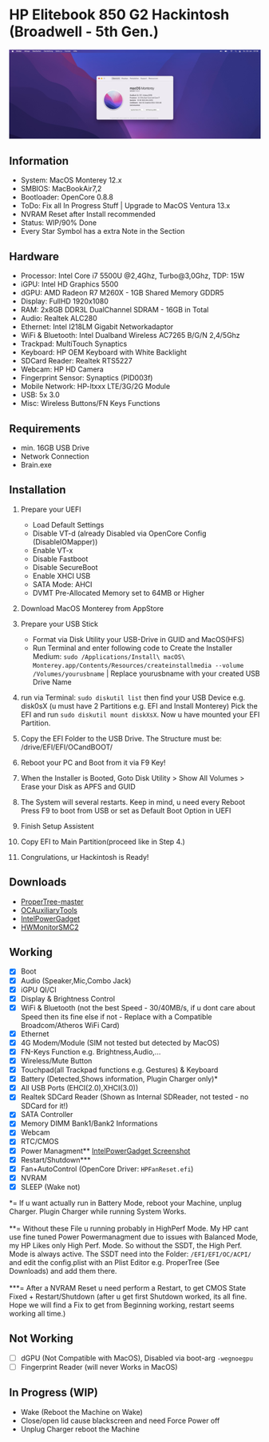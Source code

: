 # HP Elitebook 850 G2 Hackintosh (Broadwell - 5th Gen.)

![Screenshot](Screenshot.jpg)

## Information
- System: MacOS Monterey 12.x
- SMBIOS: MacBookAir7,2
- Bootloader: OpenCore 0.8.8
- ToDo: Fix all In Progress Stuff | Upgrade to MacOS Ventura 13.x 
- NVRAM Reset after Install recommended
- Status: WIP/90% Done
- Every Star Symbol has a extra Note in the Section

## Hardware
- Processor: Intel Core i7 5500U @2,4Ghz, Turbo@3,0Ghz, TDP: 15W
- iGPU: Intel HD Graphics 5500
- dGPU: AMD Radeon R7 M260X - 1GB Shared Memory GDDR5
- Display: FullHD 1920x1080
- RAM: 2x8GB DDR3L DualChannel SDRAM - 16GB in Total
- Audio: Realtek ALC280 
- Ethernet: Intel I218LM Gigabit Networkadaptor
- WiFi & Bluetooth: Intel Dualband Wireless AC7265 B/G/N 2,4/5Ghz
- Trackpad: MultiTouch Synaptics
- Keyboard: HP OEM Keyboard with White Backlight
- SDCard Reader: Realtek RTS5227
- Webcam: HP HD Camera
- Fingerprint Sensor: Synaptics (PID003f)
- Mobile Network: HP-ltxxx LTE/3G/2G Module 
- USB: 5x 3.0
- Misc: Wireless Buttons/FN Keys Functions

## Requirements
- min. 16GB USB Drive
- Network Connection
- Brain.exe

## Installation 
1. Prepare your UEFI
   - Load Default Settings
   - Disable VT-d (already Disabled via OpenCore Config (DisableIOMapper))
   - Enable VT-x
   - Disable Fastboot
   - Disable SecureBoot
   - Enable XHCI USB 
   - SATA Mode: AHCI
   - DVMT Pre-Allocated Memory set to 64MB or Higher

2. Download MacOS Monterey from AppStore 
3. Prepare your USB Stick
   - Format via Disk Utility your USB-Drive in GUID and MacOS(HFS)
   - Run Terminal and enter following code to Create the Installer Medium: `sudo /Applications/Install\ macOS\ Monterey.app/Contents/Resources/createinstallmedia --volume /Volumes/yourusbname` | Replace yourusbname with your created USB Drive Name
4. run via Terminal: `sudo diskutil list` then find your USB Device e.g. disk0sX (u must have 2 Partitions e.g. EFI and Install Monterey) Pick the EFI and run `sudo diskutil mount diskXsX`. Now u have mounted your EFI Partition.
5. Copy the EFI Folder to the USB Drive. The Structure must be: /drive/EFI/EFI/OCandBOOT/
6. Reboot your PC and Boot from it via F9 Key!
7. When the Installer is Booted, Goto Disk Utility > Show All Volumes > Erase your Disk as APFS and GUID
8. The System will several restarts. Keep in mind, u need every Reboot Press F9 to boot from USB or set as Default Boot Option in UEFI
9. Finish Setup Assistent
10. Copy EFI to Main Partition(proceed like in Step 4.)
11. Congrulations, ur Hackintosh is Ready!

## Downloads
- [ProperTree-master](https://github.com/corpnewt/ProperTree "Plist Editor")
- [OCAuxiliaryTools](https://github.com/ic005k/OCAuxiliaryTools "OCAuxiliaryTools")
- [IntelPowerGadget](https://www.intel.com/content/www/us/en/developer/articles/tool/power-gadget.html "IntelPowerGadget")
- [HWMonitorSMC2](https://github.com/CloverHackyColor/HWMonitorSMC2 "HWMonitorSMC2")

## Working
- [x] Boot
- [x] Audio (Speaker,Mic,Combo Jack)
- [x] iGPU QI/CI
- [x] Display & Brightness Control
- [x] WiFi & Bluetooth (not the best Speed - 30/40MB/s, if u dont care about Speed then its fine else if not - Replace with a Compatible Broadcom/Atheros WiFi Card)
- [x] Ethernet
- [x] 4G Modem/Module (SIM not tested but detected by MacOS)
- [x] FN-Keys Function e.g. Brightness,Audio,...
- [x] Wireless/Mute Button
- [x] Touchpad(all Trackpad functions e.g. Gestures) & Keyboard
- [x] Battery (Detected,Shows information, Plugin Charger only)*
- [x] All USB Ports (EHCI(2.0),XHCI(3.0))
- [x] Realtek SDCard Reader (Shown as Internal SDReader, not tested - no SDCard for it!)
- [x] SATA Controller
- [x] Memory DIMM Bank1/Bank2 Informations
- [x] Webcam
- [x] RTC/CMOS
- [x] Power Managment** [IntelPowerGadget Screenshot](IntelPowerGadgetCPU.png "IntelPowerGadget")
- [x] Restart/Shutdown***
- [x] Fan+AutoControl (OpenCore Driver: `HPFanReset.efi`)
- [x] NVRAM
- [x] SLEEP (Wake not)

*= If u want actually run in Battery Mode, reboot your Machine, unplug Charger. Plugin Charger while running System Works.\
\
**= Without these File u running probably in HighPerf Mode. My HP cant use fine tuned Power Powermanagment due to issues with Balanced Mode, my HP Likes only High Perf. Mode. So without the SSDT, the High Perf. Mode is always active. The SSDT need into the Folder: `/EFI/EFI/OC/ACPI/` and edit the config.plist with an Plist Editor e.g. ProperTree (See Downloads) and add them there.\
\
***= After a NVRAM Reset u need perform a Restart, to get CMOS State Fixed + Restart/Shutdown (after u get first Shutdown worked, its all fine. Hope we will find a Fix to get from Beginning working, restart seems working all time.) 

## Not Working
- [ ] dGPU (Not Compatible with MacOS), Disabled via boot-arg `-wegnoegpu`
- [ ] Fingerprint Reader (will never Works in MacOS)

## In Progress (WIP)
- Wake (Reboot the Machine on Wake)
- Close/open lid cause blackscreen and need Force Power off
- Unplug Charger reboot the Machine